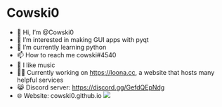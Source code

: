 # Cowski0
- 👋 Hi, I’m @Cowski0
- 👀 I’m interested in making GUI apps with pyqt  
- 🌱 I’m currently learning python
- 📫 How to reach me cowski#4540
- 🎵 I like music
- 🧑‍💻 Currently working on https://loona.cc, a website that hosts many helpful services
- 😹 Discord server: https://discord.gg/GefdQEpNdg
- 🌐 Website: cowski0.github.io 
![]("https://github-readme-stats-eight-theta.vercel.app/api?username=Cowski0&show_icons=true&theme=algolia&include_all_commits=true&count_private=true")
